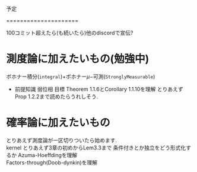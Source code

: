 予定

=====================

100コミット超えたら(も続いたら)他のdiscordで宣伝?

# 測度論に加えたいもの(勉強中)
ボホナー積分(`integral`)+ボホナー$\mu-$可測(`StronglyMeasurable`)  
- 前提知識
    弱位相
目標
Theorem 1.1.6とCorollary 1.1.10を理解
とりあえずProp 1.2.2まで読めたらうれしそう.

# 確率論に加えたいもの
とりあえず測度論が一区切りついたら始めます.  
kernel  とりあえず3章の初めからLem3.3まで
条件付きとか独立をどう形式化するか
Azuma-Hoeffdingを理解  
Factors-through(Doob-dynkin)を理解